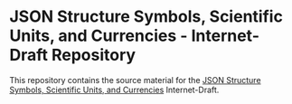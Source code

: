 # JSON Structure Symbols, Scientific Units, and Currencies - Internet-Draft Repository

This repository contains the source material for the [JSON Structure Symbols,
Scientific Units, and Currencies](draft-vasters-httpapi-json-structure-units.md)
Internet-Draft.